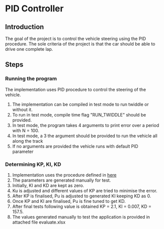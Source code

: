 # PID Controller

## Introduction

The goal of the project is to control the vehicle steering using the PID procedure. The sole criteria of the project is that the car should be able to drive one complete lap.


## Steps

### Running the program
The implementation uses PID procedure to control the steering of the vehicle. 
1. The implementation can be compiled in test mode to run twiddle or without it. 
2. To run in test mode, compile time flag "RUN_TWIDDLE"  should be provided. 
3. In test mode, the program takes 4 arguments to print error over a period with N = 100.
4. In test mode, a 3 the argument should be provided to run the vehicle all along the track
5. If no arguments are provided the vehicle runs with default PID parameter

### Determining KP, KI, KD
1. Implementation uses the procedure defined in [here](https://www.thorlabs.com/tutorials.cfm?tabID=5dfca308-d07e-46c9-baa0-4defc5c40c3e)
2. The parameters are generated manually for test.
3. Initially, KI and KD are kept as zero.
4. Ku is adjusted and different values of KP are tried to minimise the error.
5. After KP is finalised, Pu is adjusted to generated KI keeping KD as 0.
6. Once KP and KI are finalised, Pu is fine tuned to get KD.
7. After final tests following value is obtained KP = 2.1, KI = 0.007, KD = 157.5.
8. The values generated manually to test the application is provided in attached file evaluate.xlsx

